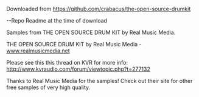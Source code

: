 Downloaded from https://github.com/crabacus/the-open-source-drumkit



--Repo Readme at the time of download


Samples from THE OPEN SOURCE DRUM KIT by Real Music Media.

THE OPEN SOURCE DRUM KIT by Real Music Media - www.realmusicmedia.net

Please see this this thread on KVR for more info:
http://www.kvraudio.com/forum/viewtopic.php?t=277132

Thanks to Real Music Media for the samples! Check out their site for other free samples of very high quality.